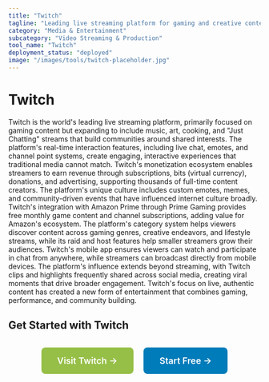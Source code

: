 ```yaml
---
title: "Twitch"
tagline: "Leading live streaming platform for gaming and creative content"
category: "Media & Entertainment"
subcategory: "Video Streaming & Production"
tool_name: "Twitch"
deployment_status: "deployed"
image: "/images/tools/twitch-placeholder.jpg"
---
```


# Twitch

Twitch is the world's leading live streaming platform, primarily focused on gaming content but expanding to include music, art, cooking, and "Just Chatting" streams that build communities around shared interests. The platform's real-time interaction features, including live chat, emotes, and channel point systems, create engaging, interactive experiences that traditional media cannot match. Twitch's monetization ecosystem enables streamers to earn revenue through subscriptions, bits (virtual currency), donations, and advertising, supporting thousands of full-time content creators. The platform's unique culture includes custom emotes, memes, and community-driven events that have influenced internet culture broadly. Twitch's integration with Amazon Prime through Prime Gaming provides free monthly game content and channel subscriptions, adding value for Amazon's ecosystem. The platform's category system helps viewers discover content across gaming genres, creative endeavors, and lifestyle streams, while its raid and host features help smaller streamers grow their audiences. Twitch's mobile app ensures viewers can watch and participate in chat from anywhere, while streamers can broadcast directly from mobile devices. The platform's influence extends beyond streaming, with Twitch clips and highlights frequently shared across social media, creating viral moments that drive broader engagement. Twitch's focus on live, authentic content has created a new form of entertainment that combines gaming, performance, and community building.

## Get Started with Twitch

<div style="text-align: center; margin: 2rem 0;">
  <a href="https://www.twitch.tv" target="_blank" rel="noopener noreferrer" style="display: inline-block; background: #96BF47; color: white; padding: 1rem 2rem; text-decoration: none; border-radius: 8px; font-weight: 600; font-size: 1.1rem; margin-right: 1rem;">Visit Twitch →</a>
  <a href="https://www.twitch.tv/signup" target="_blank" rel="noopener noreferrer" style="display: inline-block; background: #007cba; color: white; padding: 1rem 2rem; text-decoration: none; border-radius: 8px; font-weight: 600; font-size: 1.1rem;">Start Free →</a>
</div>
